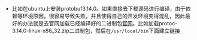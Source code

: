 - 比如在ubuntu上安装protobuf3.14.0。如果直接去下载源码进行编译，由于依赖等环境原因，很容易导致失败，并且使得自己的开发环境变得混乱，因此最好的办法就是去官网加载已经编译好的二进制包[官网](https://github.com/protocolbuffers/protobuf/releases/tag/v3.14.0)。比如加载protoc-3.14.0-linux-x86_32.zip二进制包，然后在`/usr/local/bin`下面建立链接